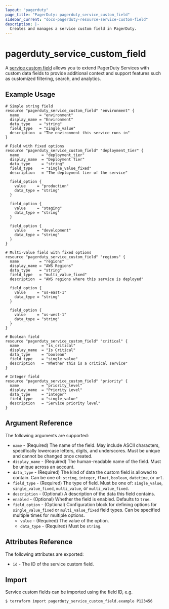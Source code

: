 ```yaml
---
layout: "pagerduty"
page_title: "PagerDuty: pagerduty_service_custom_field"
sidebar_current: "docs-pagerduty-resource-service-custom-field"
description: |-
  Creates and manages a service custom field in PagerDuty.
---
```


# pagerduty\_service\_custom\_field

A [service custom field](https://developer.pagerduty.com/api-reference/6075929031f7d-create-a-field)
allows you to extend PagerDuty Services with custom data fields to provide
additional context and support features such as customized filtering, search,
and analytics.

## Example Usage

```hcl
# Simple string field
resource "pagerduty_service_custom_field" "environment" {
  name         = "environment"
  display_name = "Environment"
  data_type    = "string"
  field_type   = "single_value"
  description  = "The environment this service runs in"
}

# Field with fixed options
resource "pagerduty_service_custom_field" "deployment_tier" {
  name          = "deployment_tier"
  display_name  = "Deployment Tier"
  data_type     = "string"
  field_type    = "single_value_fixed"
  description   = "The deployment tier of the service"

  field_option {
    value     = "production"
    data_type = "string"
  }

  field_option {
    value     = "staging"
    data_type = "string"
  }

  field_option {
    value     = "development"
    data_type = "string"
  }
}

# Multi-value field with fixed options
resource "pagerduty_service_custom_field" "regions" {
  name         = "regions"
  display_name = "AWS Regions"
  data_type    = "string"
  field_type   = "multi_value_fixed"
  description  = "AWS regions where this service is deployed"

  field_option {
    value     = "us-east-1"
    data_type = "string"
  }

  field_option {
    value     = "us-west-1"
    data_type = "string"
  }
}

# Boolean field
resource "pagerduty_service_custom_field" "critical" {
  name          = "is_critical"
  display_name  = "Is Critical"
  data_type     = "boolean"
  field_type    = "single_value"
  description   = "Whether this is a critical service"
}

# Integer field
resource "pagerduty_service_custom_field" "priority" {
  name          = "priority_level"
  display_name  = "Priority Level"
  data_type     = "integer"
  field_type    = "single_value"
  description   = "Service priority level"
}
```

## Argument Reference

The following arguments are supported:

* `name` - (Required) The name of the field. May include ASCII characters, specifically lowercase letters, digits, and underscores. Must be unique and cannot be changed once created.
* `display_name` - (Required) The human-readable name of the field. Must be unique across an account.
* `data_type` - (Required) The kind of data the custom field is allowed to contain. Can be one of: `string`, `integer`, `float`, `boolean`, `datetime`, or `url`.
* `field_type` - (Required) The type of field. Must be one of: `single_value`, `single_value_fixed`, `multi_value`, or `multi_value_fixed`.
* `description` - (Optional) A description of the data this field contains.
* `enabled` - (Optional) Whether the field is enabled. Defaults to `true`.
* `field_option` - (Optional) Configuration block for defining options for `single_value_fixed` or `multi_value_fixed` field types. Can be specified multiple times for multiple options.
  * `value` - (Required) The value of the option.
  * `data_type` - (Required) Must be `string`.

## Attributes Reference

The following attributes are exported:

* `id` - The ID of the service custom field.

## Import

Service custom fields can be imported using the field ID, e.g.

```
$ terraform import pagerduty_service_custom_field.example P123456
```
